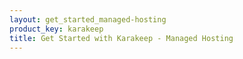 ```yaml
---
layout: get_started_managed-hosting
product_key: karakeep
title: Get Started with Karakeep - Managed Hosting
---
```

